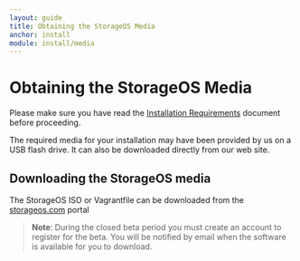 ```yaml
---
layout: guide
title: Obtaining the StorageOS Media
anchor: install
module: install/media
---
```


# Obtaining the StorageOS Media
Please make sure you have read the [Installation Requirements](deployment.html) document before proceeding.

The required media for your installation may have been provided by us on a USB flash drive. It can also be downloaded directly from our web site.

## <a name="Downloading"></a> Downloading the StorageOS media
The StorageOS ISO or Vagrantfile can be downloaded from the <a href="https://storageos.com/download" target="_blank">storageos.com</a> portal

>**Note**: During the closed beta period you must create an account to register for the beta.  You will be notified by
> email when the software is available for you to download.
